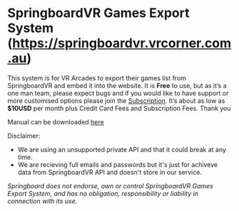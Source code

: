 # SpringboardVR Games Export System (https://springboardvr.vrcorner.com.au)

This system is for VR Arcades to export their games list from SpringboardVR and embed it into the website. It is **Free** to use, but as it’s a one man team, please expect bugs and if you would like to have support or more customised options please join the [Subscription](https://app.acuityscheduling.com/catalog.php?owner=13682125&action=addCart&clear=1&id=614700). It’s about as low as **$10USD** per month plus Credit Card Fees and Subscription Fees. Thank you

Manual can be downloaded [here](https://github.com/leckylao/SpringboardVR-Games-Export-System/raw/master/SpringboardVR-Games-Export-Manual.pdf)

Disclaimer:
* We are using an unsupported private API and that it could break at any time. 
* We are recieving full emails and passwords but it's just for achiveve data from SpringboardVR API and doesn't store in our service. 

*Springboard does not endorse, own or control SpringboardVR Games Export System, and has no obligation, responsibility or liability in connection with its use.*
